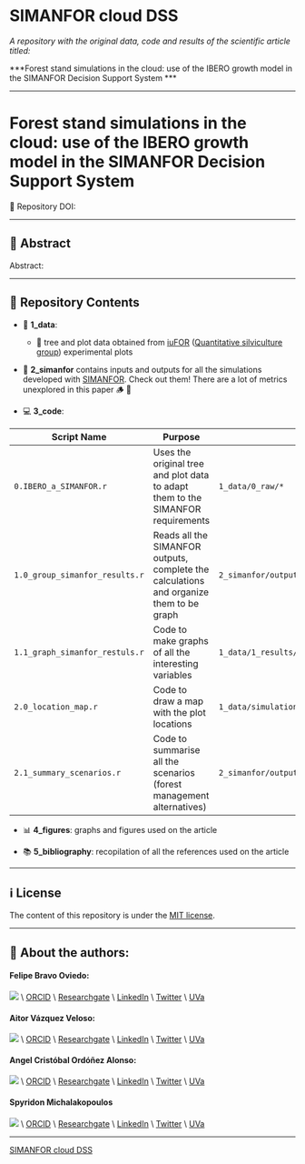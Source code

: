 # SIMANFOR cloud DSS

*A repository with the original data, code and results of the scientific article titled:*

***Forest stand simulations in the cloud: use of the IBERO growth model in the SIMANFOR Decision Support System ***

---

# Forest stand simulations in the cloud: use of the IBERO growth model in the SIMANFOR Decision Support System 

:open_file_folder: Repository DOI: 
<!---[![DOI](https://zenodo.org/badge/DOI/10.5281/zenodo.12584398.svg)](https://doi.org/10.5281/zenodo.12584398)

:book: Article DOI: 
--->

---

## :book: Abstract

Abstract: 

---

## :file_folder: Repository Contents

- :floppy_disk: **1_data**:
            
    - :deciduous_tree: tree and plot data obtained from [iuFOR](https://iufor.uva.es) ([Quantitative silviculture group](https://github.com/iuFOR-QuantitativeForestry)) experimental plots


- :seedling: **2_simanfor** contains inputs and outputs for all the simulations developed with [SIMANFOR](www.simanfor.es). Check out them! There are a lot of metrics unexplored in this paper :wood: :maple_leaf:

- :computer: **3_code**:


| Script Name     | Purpose               | Input                    | Output                   |
|-----------------|-----------------------|--------------------------|--------------------------|
| `0.IBERO_a_SIMANFOR.r`| Uses the original tree and plot data to adapt them to the SIMANFOR requirements| `1_data/0_raw/*` | `2_simanfor/input/*`
| `1.0_group_simanfor_results.r`| Reads all the SIMANFOR outputs, complete the calculations and organize them to be graph | `2_simanfor/output/*` | `1_data/simulation_results.RData` |
| `1.1_graph_simanfor_restuls.r` | Code to make graphs of all the interesting variables | `1_data/1_results/simulation_results.RData` | `4_figures/simulation_graphs/*` |
| `2.0_location_map.r` | Code to draw a map with the plot locations | `1_data/simulation_results.RData` | `4_figures/plot_map_Spain.png` |
| `2.1_summary_scenarios.r` | Code to summarise all the scenarios (forest management alternatives) | `2_simanfor/output/*` | `4_figures/summary_scenarios*` |

- :bar_chart: **4_figures**: graphs and figures used on the article

- :books: **5_bibliography**: recopilation of all the references used on the article

---

## :information_source: License

The content of this repository is under the [MIT license](./LICENSE).

---

## :link: About the authors:

#### Felipe Bravo Oviedo:

[![](https://github.com/Felipe-Bravo.png?size=50)](https://github.com/Felipe-Bravo) \\
[ORCID](https://orcid.org/0000-0001-7348-6695) \\
[Researchgate](https://www.researchgate.net/profile/Felipe-Bravo-11) \\
[LinkedIn](https://www.linkedin.com/in/felipebravooviedo) \\
[Twitter](https://twitter.com/fbravo_SFM) \\
[UVa](https://portaldelaciencia.uva.es/investigadores/181874/detalle)

#### Aitor Vázquez Veloso:

[![](https://github.com/aitorvv.png?size=50)](https://github.com/aitorvv) \\
[ORCID](https://orcid.org/0000-0003-0227-506X) \\
[Researchgate](https://www.researchgate.net/profile/Aitor_Vazquez_Veloso) \\
[LinkedIn](https://www.linkedin.com/in/aitorvazquezveloso/) \\
[Twitter](https://twitter.com/aitorvv) \\
[UVa](https://portaldelaciencia.uva.es/investigadores/178830/detalle)

#### Angel Cristóbal Ordóñez Alonso:

[![](https://github.com/acristo.png?size=50)](https://github.com/acristo) \\
[ORCID](https://orcid.org/0000-0001-5354-3760) \\
[Researchgate](https://www.researchgate.net/profile/Cristobal-Ordonez-Alonso) \\
[LinkedIn](https://www.linkedin.com/in/cristobal-ordonez-b6a97244/) \\
[Twitter](https://twitter.com/OrdonezAC) \\
[UVa](https://portaldelaciencia.uva.es/investigadores/181312/detalle)

#### Spyridon Michalakopoulos

[![](https://github.com/spirosmichalak.png?size=50)](https://github.com/spirosmichalak) \\
[ORCID](https://orcid.org/0000-0002-6262-8982) \\
[Researchgate](https://www.researchgate.net/profile/Spiros-Michalakopoulos) \\
[LinkedIn](https://www.linkedin.com/in/spiros-michalakopoulos/?originalSubdomain=es) \\
[Twitter](https://twitter.com/spirosmichalak) \\
[UVa](https://portaldelaciencia.uva.es/investigadores/988349/detalle)

---


[SIMANFOR cloud DSS](https://github.com/aitorvv/SIMANFOR_cloud_DSS) 